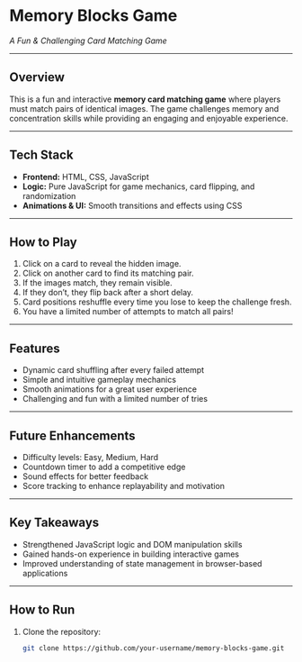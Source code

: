 #  Memory Blocks Game  
*A Fun & Challenging Card Matching Game*

---

##  Overview

This is a fun and interactive **memory card matching game** where players must match pairs of identical images. The game challenges memory and concentration skills while providing an engaging and enjoyable experience.

---

##  Tech Stack

- **Frontend:** HTML, CSS, JavaScript  
- **Logic:** Pure JavaScript for game mechanics, card flipping, and randomization  
- **Animations & UI:** Smooth transitions and effects using CSS

---

##  How to Play

1.  Click on a card to reveal the hidden image.  
2.  Click on another card to find its matching pair.  
3.  If the images match, they remain visible.  
4.  If they don’t, they flip back after a short delay.  
5.  Card positions reshuffle every time you lose to keep the challenge fresh.  
6.  You have a limited number of attempts to match all pairs!

---

##  Features

- Dynamic card shuffling after every failed attempt
- Simple and intuitive gameplay mechanics
- Smooth animations for a great user experience
- Challenging and fun with a limited number of tries

---

##  Future Enhancements

- Difficulty levels: Easy, Medium, Hard
- Countdown timer to add a competitive edge
- Sound effects for better feedback
- Score tracking to enhance replayability and motivation

---

##  Key Takeaways

- Strengthened JavaScript logic and DOM manipulation skills
- Gained hands-on experience in building interactive games
- Improved understanding of state management in browser-based applications

---



## How to Run

1. Clone the repository:
   ```bash
   git clone https://github.com/your-username/memory-blocks-game.git
